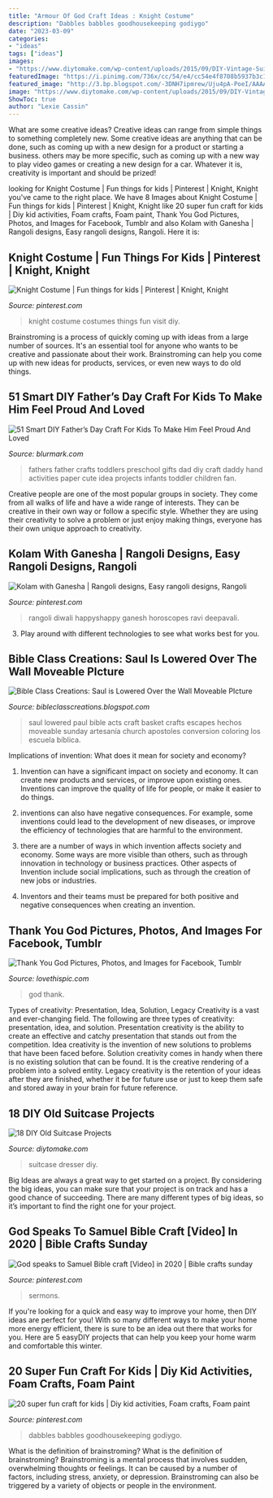 ```yaml
---
title: "Armour Of God Craft Ideas : Knight Costume"
description: "Dabbles babbles goodhousekeeping godiygo"
date: "2023-03-09"
categories:
- "ideas"
tags: ["ideas"]
images:
- "https://www.diytomake.com/wp-content/uploads/2015/09/DIY-Vintage-Suitcase-Dresser.jpg"
featuredImage: "https://i.pinimg.com/736x/cc/54/e4/cc54e4f8708b5937b3c19a79dc732262.jpg"
featured_image: "http://3.bp.blogspot.com/-3DNH7ipmrew/Uju4pA-PoeI/AAAAAAAABzI/OaigvZcPTW4/s1600/Saul+Lowered.jpg"
image: "https://www.diytomake.com/wp-content/uploads/2015/09/DIY-Vintage-Suitcase-Dresser.jpg"
ShowToc: true
author: "Lexie Cassin"
---
```



What are some creative ideas?
Creative ideas can range from simple things to something completely new. Some creative ideas are anything that can be done, such as coming up with a new design for a product or starting a business. others may be more specific, such as coming up with a new way to play video games or creating a new design for a car. Whatever it is, creativity is important and should be prized!

	

		
looking for Knight Costume | Fun things for kids | Pinterest | Knight, Knight you've came to the right place. We have 8 Images about Knight Costume | Fun things for kids | Pinterest | Knight, Knight like 20 super fun craft for kids | Diy kid activities, Foam crafts, Foam paint, Thank You God Pictures, Photos, and Images for Facebook, Tumblr and also Kolam with Ganesha | Rangoli designs, Easy rangoli designs, Rangoli. Here it is:
		
    
## Knight Costume | Fun Things For Kids | Pinterest | Knight, Knight

<img loading=lazy src="https://s-media-cache-ak0.pinimg.com/736x/20/2f/e9/202fe9c36b704237cdbf8b7eabdaee10.jpg" onerror="this.onerror=null;this.src='https://tse1.mm.bing.net/th?id=OIP.XE8pFck08rzX6LzNPOl1CAHaLH&amp;pid=15.1';" alt="Knight Costume | Fun things for kids | Pinterest | Knight, Knight">

_Source: pinterest.com_

>knight costume costumes things fun visit diy. 

	

Brainstroming is a process of quickly coming up with ideas from a large number of sources. It's an essential tool for anyone who wants to be creative and passionate about their work. Brainstroming can help you come up with new ideas for products, services, or even new ways to do old things.

    
## 51 Smart DIY Father’s Day Craft For Kids To Make Him Feel Proud And Loved

<img loading=lazy src="http://www.blurmark.com/wp-content/uploads/2017/05/Hand-Print-Carft.jpg" onerror="this.onerror=null;this.src='https://tse2.mm.bing.net/th?id=OIP.W95AcllBWffhr83pra4R7wHaJ4&amp;pid=15.1';" alt="51 Smart DIY Father’s Day Craft For Kids To Make Him Feel Proud And Loved">

_Source: blurmark.com_

>fathers father crafts toddlers preschool gifts dad diy craft daddy hand activities paper cute idea projects infants toddler children fan. 

	

Creative people are one of the most popular groups in society. They come from all walks of life and have a wide range of interests. They can be creative in their own way or follow a specific style. Whether they are using their creativity to solve a problem or just enjoy making things, everyone has their own unique approach to creativity.

    
## Kolam With Ganesha | Rangoli Designs, Easy Rangoli Designs, Rangoli

<img loading=lazy src="https://i.pinimg.com/736x/ea/eb/2c/eaeb2cad7e940e16f3f5ccabbf5850e3.jpg" onerror="this.onerror=null;this.src='https://tse2.mm.bing.net/th?id=OIP.AOa4i7SJ-uAdn6mSPBczegHaLI&amp;pid=15.1';" alt="Kolam with Ganesha | Rangoli designs, Easy rangoli designs, Rangoli">

_Source: pinterest.com_

>rangoli diwali happyshappy ganesh horoscopes ravi deepavali. 

	

3. Play around with different technologies to see what works best for you. 

    
## Bible Class Creations: Saul Is Lowered Over The Wall Moveable PIcture

<img loading=lazy src="http://3.bp.blogspot.com/-3DNH7ipmrew/Uju4pA-PoeI/AAAAAAAABzI/OaigvZcPTW4/s1600/Saul+Lowered.jpg" onerror="this.onerror=null;this.src='https://tse1.mm.bing.net/th?id=OIP.t7LRXU-VuMWFMmu-iGmwXAHaLH&amp;pid=15.1';" alt="Bible Class Creations: Saul is Lowered Over the Wall Moveable PIcture">

_Source: bibleclasscreations.blogspot.com_

>saul lowered paul bible acts craft basket crafts escapes hechos moveable sunday artesanía church apostoles conversion coloring los escuela bíblica. 

	

Implications of invention: What does it mean for society and economy?
1. Invention can have a significant impact on society and economy. It can create new products and services, or improve upon existing ones. Inventions can improve the quality of life for people, or make it easier to do things.
2. inventions can also have negative consequences. For example, some inventions could lead to the development of new diseases, or improve the efficiency of technologies that are harmful to the environment.

3. there are a number of ways in which invention affects society and economy. Some ways are more visible than others, such as through innovation in technology or business practices. Other aspects of Invention include social implications, such as through the creation of new jobs or industries.

4. Inventors and their teams must be prepared for both positive and negative consequences when creating an invention.

    
## Thank You God Pictures, Photos, And Images For Facebook, Tumblr

<img loading=lazy src="http://www.lovethispic.com/uploaded_images/79254-Thank-You-God.jpg" onerror="this.onerror=null;this.src='https://tse4.mm.bing.net/th?id=OIP.nFEFnFqDfb4Jbd55HU8w0AHaEj&amp;pid=15.1';" alt="Thank You God Pictures, Photos, and Images for Facebook, Tumblr">

_Source: lovethispic.com_

>god thank. 

	

Types of creativity: Presentation, Idea, Solution, Legacy
Creativity is a vast and ever-changing field. The following are three types of creativity: presentation, idea, and solution. Presentation creativity is the ability to create an effective and catchy presentation that stands out from the competition. Idea creativity is the invention of new solutions to problems that have been faced before. Solution creativity comes in handy when there is no existing solution that can be found. It is the creative rendering of a problem into a solved entity. Legacy creativity is the retention of your ideas after they are finished, whether it be for future use or just to keep them safe and stored away in your brain for future reference.

    
## 18 DIY Old Suitcase Projects

<img loading=lazy src="https://www.diytomake.com/wp-content/uploads/2015/09/DIY-Vintage-Suitcase-Dresser.jpg" onerror="this.onerror=null;this.src='https://tse3.mm.bing.net/th?id=OIP.DjDjOG9DDa1JHFgBg0-qSAHaJ3&amp;pid=15.1';" alt="18 DIY Old Suitcase Projects">

_Source: diytomake.com_

>suitcase dresser diy. 

	

Big Ideas are always a great way to get started on a project. By considering the big ideas, you can make sure that your project is on track and has a good chance of succeeding. There are many different types of big ideas, so it’s important to find the right one for your project.

    
## God Speaks To Samuel Bible Craft [Video] In 2020 | Bible Crafts Sunday

<img loading=lazy src="https://i.pinimg.com/736x/cc/54/e4/cc54e4f8708b5937b3c19a79dc732262.jpg" onerror="this.onerror=null;this.src='https://tse1.mm.bing.net/th?id=OIP.i2kBcUmt_xpxnCPWseh5PgHaOV&amp;pid=15.1';" alt="God speaks to Samuel Bible craft [Video] in 2020 | Bible crafts sunday">

_Source: pinterest.com_

>sermons. 

	

If you're looking for a quick and easy way to improve your home, then DIY ideas are perfect for you! With so many different ways to make your home more energy efficient, there is sure to be an idea out there that works for you. Here are 5 easyDIY projects that can help you keep your home warm and comfortable this winter.

    
## 20 Super Fun Craft For Kids | Diy Kid Activities, Foam Crafts, Foam Paint

<img loading=lazy src="https://i.pinimg.com/736x/9c/69/2c/9c692cf4e2f43b92385eb0502192a7bd.jpg" onerror="this.onerror=null;this.src='https://tse4.mm.bing.net/th?id=OIP.fgimp0x036RzWDlZZGNLxgAAAA&amp;pid=15.1';" alt="20 super fun craft for kids | Diy kid activities, Foam crafts, Foam paint">

_Source: pinterest.com_

>dabbles babbles goodhousekeeping godiygo. 

	

What is the definition of brainstroming?
What is the definition of brainstroming? Brainstroming is a mental process that involves sudden, overwhelming thoughts or feelings. It can be caused by a number of factors, including stress, anxiety, or depression. Brainstroming can also be triggered by a variety of objects or people in the environment.

